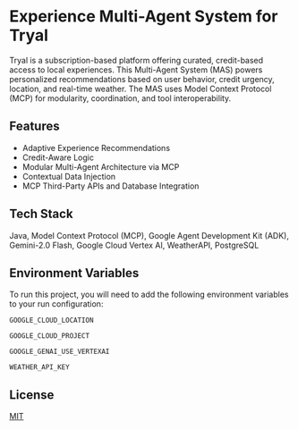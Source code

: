 # Experience Multi-Agent System for Tryal

Tryal is a subscription-based platform offering curated, credit-based access to local experiences. This Multi-Agent System (MAS) powers personalized recommendations based on user behavior, credit urgency, location, and real-time weather. The MAS uses Model Context Protocol (MCP) for modularity, coordination, and tool interoperability.

## Features

- Adaptive Experience Recommendations
- Credit-Aware Logic
- Modular Multi-Agent Architecture via MCP
- Contextual Data Injection
- MCP Third-Party APIs and Database Integration
## Tech Stack

Java, Model Context Protocol (MCP), Google Agent Development Kit (ADK), Gemini-2.0 Flash, Google Cloud Vertex AI, WeatherAPI, PostgreSQL

## Environment Variables

To run this project, you will need to add the following environment variables to your run configuration:

`GOOGLE_CLOUD_LOCATION`

`GOOGLE_CLOUD_PROJECT`

`GOOGLE_GENAI_USE_VERTEXAI`

`WEATHER_API_KEY`


## License

[MIT](https://choosealicense.com/licenses/mit/)